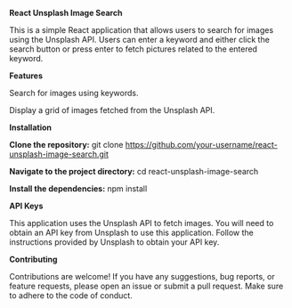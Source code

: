 **React Unsplash Image Search**

This is a simple React application that allows users to search for images using the Unsplash API. Users can enter a keyword and either click the search button or press enter to fetch pictures related to the entered keyword.

**Features**

Search for images using keywords.

Display a grid of images fetched from the Unsplash API.

**Installation**

**Clone the repository:**
git clone https://github.com/your-username/react-unsplash-image-search.git

**Navigate to the project directory:**
cd react-unsplash-image-search

**Install the dependencies:**
npm install


**API Keys**

This application uses the Unsplash API to fetch images. You will need to obtain an API key from Unsplash to use this application. Follow the instructions provided by Unsplash to obtain your API key.

**Contributing**

Contributions are welcome! If you have any suggestions, bug reports, or feature requests, please open an issue or submit a pull request. Make sure to adhere to the code of conduct.
